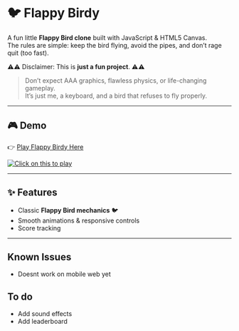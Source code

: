 # 🐦 Flappy Birdy  

A fun little **Flappy Bird clone** built with JavaScript & HTML5 Canvas.  
The rules are simple: keep the bird flying, avoid the pipes, and don’t rage quit (too fast).  

⚠️⚠️ Disclaimer: This is **just a fun project**. ⚠️⚠️
> Don’t expect AAA graphics, flawless physics, or life-changing gameplay.  
> It’s just me, a keyboard, and a bird that refuses to fly properly.
---

## 🎮 Demo  
👉 [Play Flappy Birdy Here](https://abhisheknangre.github.io/flappy-birdy)  

[![Click on this to play](assets/ezgif.com-video-to-gif-converter.gif)](https://abhisheknangre.github.io/flappy-birdy)


---

## ✨ Features  
- Classic **Flappy Bird mechanics** 🐦  
- Smooth animations & responsive controls  
- Score tracking  

---


## Known Issues 
- Doesnt work on mobile web yet


## To do
- Add sound effects
- Add leaderboard
 

